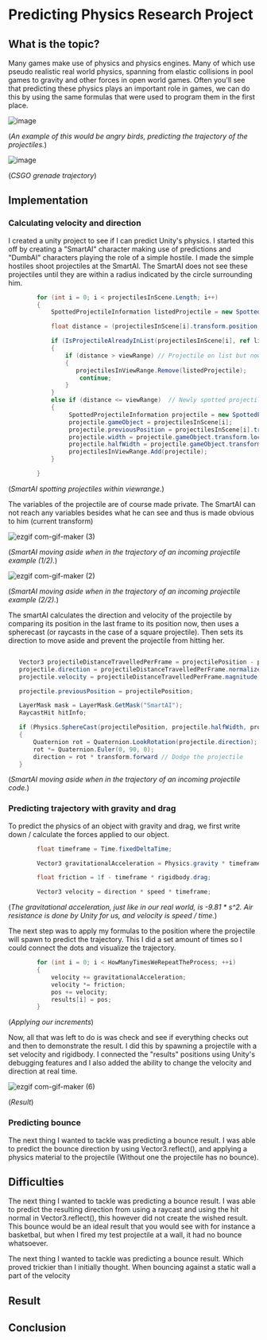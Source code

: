 # Predicting Physics Research Project #



## What is the topic? ## 
Many games make use of physics and physics engines. Many of which use pseudo realistic real world physics, spanning from elastic collisions in pool games to gravity and other forces in open world games. Often you'll see that predicting these physics plays an important role in games, we can do this by using the same formulas that were used to program them in the first place.

![image](https://spaceapetech.files.wordpress.com/2016/05/angrybirdstrajectory.png?w=676)

(*An example of this would be angry birds, predicting the trajectory of the projectiles.*)

![image](https://api.luckbox.com/v1/optimize-image/2019-09-cs-go-grenade-trajectory-guide.jpg)

(*CSGO grenade trajectory*)

## Implementation  ##

### Calculating velocity and direction  ###
I created a unity project to see if I can predict Unity's physics. I started this off by creating a "SmartAI" character making use of predictions and "DumbAI" characters playing the role of a simple hostile. I made the simple hostiles shoot projectiles at the SmartAI. The SmartAI does not see these projectiles until they are within a radius indicated by the circle surrounding him.

```C#
        for (int i = 0; i < projectilesInScene.Length; i++)
        {
            SpottedProjectileInformation listedProjectile = new SpottedProjectileInformation();

            float distance = (projectilesInScene[i].transform.position - transform.position).magnitude;

            if (IsProjectileAlreadyInList(projectilesInScene[i], ref listedProjectile))
            {
                if (distance > viewRange) // Projectile on list but now out of sight.
                {
                   projectilesInViewRange.Remove(listedProjectile);
                    continue;
                }
            }
            else if (distance <= viewRange)  // Newly spotted projectile
            {
                 SpottedProjectileInformation projectile = new SpottedProjectileInformation();
                 projectile.gameObject = projectilesInScene[i];
                 projectile.previousPosition = projectilesInScene[i].transform.position;
                 projectile.width = projectile.gameObject.transform.localScale.x;
                 projectile.halfWidth = projectile.gameObject.transform.localScale.x / 2;
                 projectilesInViewRange.Add(projectile); 
            }

        }
```

(*SmartAI spotting projectiles within viewrange.*)

The variables of the projectile are of course made private. The SmartAI can not reach any variables besides what he can see and thus is made obvious to him (current transform)

![ezgif com-gif-maker (3)](https://user-images.githubusercontent.com/35961897/103555921-4d6b7d00-4eb1-11eb-9afb-aa3a9991f6b5.gif)

(*SmartAI moving aside when in the trajectory of an incoming projectile example (1/2).*)

![ezgif com-gif-maker (2)](https://user-images.githubusercontent.com/35961897/103561279-80197380-4eb9-11eb-80ea-e45c63244f36.gif)

(*SmartAI moving aside when in the trajectory of an incoming projectile example (2/2).*)

The smartAI calculates the direction and velocity of the projectile by comparing its position in the last frame to its position now, then uses a spherecast (or raycasts in the case of a square projectile). Then sets its direction to move aside and prevent the projectile from hitting her.

```C#

   Vector3 projectileDistanceTravelledPerFrame = projectilePosition - projectile.previousPosition;
   projectile.direction = projectileDistanceTravelledPerFrame.normalized;
   projectile.velocity = projectileDistanceTravelledPerFrame.magnitude;

   projectile.previousPosition = projectilePosition;

   LayerMask mask = LayerMask.GetMask("SmartAI");
   RaycastHit hitInfo;

   if (Physics.SphereCast(projectilePosition, projectile.halfWidth, projectile.direction, out hitInfo, 50, mask))
   {
       Quaternion rot = Quaternion.LookRotation(projectile.direction);
       rot *= Quaternion.Euler(0, 90, 0);
       direction = rot * transform.forward // Dodge the projectile
   }
```

(*SmartAI moving aside when in the trajectory of an incoming projectile code.*)


### Predicting trajectory with gravity and drag  ###
To predict the physics of an object with gravity and drag, we first write down / calculate the forces applied to our object.

```C#
        float timeframe = Time.fixedDeltaTime;

        Vector3 gravitationalAcceleration = Physics.gravity * timeframe * timeframe;

        float friction = 1f - timeframe * rigidbody.drag;

        Vector3 velocity = direction * speed * timeframe;
```

(*The gravitational acceleration, just like in our real world, is -9.81 * s^2. Air resistance is done by Unity for us, and velocity is speed / time.*)

The next step was to apply my formulas to the position where the projectile will spawn to predict the trajectory.
This I did a set amount of times so I could connect the dots and visualize the trajectory.

```C#
        for (int i = 0; i < HowManyTimesWeRepeatTheProcess; ++i)
        {
            velocity += gravitationalAcceleration;
            velocity *= friction;
            pos += velocity;
            results[i] = pos;
        }
```

(*Applying our increments*)

Now, all that was left to do is was check and see if everything checks out and then to demonstrate the result. I did this by spawning a projectile with a set velocity and rigidbody. I connected the "results" positions using Unity's debugging features and I also added the ability to change the velocity and direction at real time.

![ezgif com-gif-maker (6)](https://user-images.githubusercontent.com/35961897/103575211-a8ad6780-4ed1-11eb-84db-7545e71a03e1.gif)

(*Result*)

### Predicting bounce ###

The next thing I wanted to tackle was predicting a bounce result. I was able to predict the bounce direction by using Vector3.reflect(), and applying a physics material to the projectile (Without one the projectile has no bounce).




## Difficulties ##
The next thing I wanted to tackle was predicting a bounce result. I was able to predict the resulting direction from using a raycast and using the hit normal in Vector3.reflect(), this however did not create the wished result. This bounce would be an ideal result that you would see with for instance a basketbal, but when I fired my test projectile at a wall, it had no bounce whatsoever. 

The next thing I wanted to tackle was predicting a bounce result. Which proved trickier than I initially thought. When bouncing against a static wall a part of the velocity
##  Result ##
## Conclusion ##

